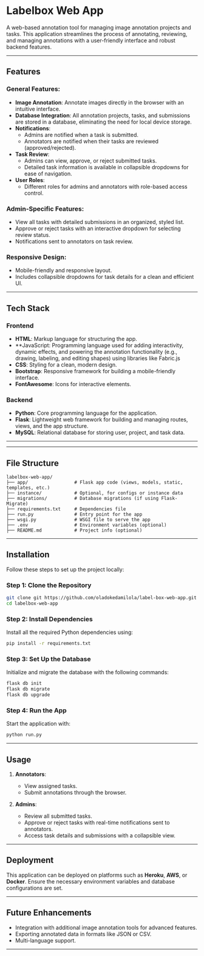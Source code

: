 # Labelbox Web App

A web-based annotation tool for managing image annotation projects and tasks. This application streamlines the process of annotating, reviewing, and managing annotations with a user-friendly interface and robust backend features.

---

## Features

### General Features:
- **Image Annotation**: Annotate images directly in the browser with an intuitive interface.
- **Database Integration**: All annotation projects, tasks, and submissions are stored in a database, eliminating the need for local device storage.
- **Notifications**:
  - Admins are notified when a task is submitted.
  - Annotators are notified when their tasks are reviewed (approved/rejected).
- **Task Review**:
  - Admins can view, approve, or reject submitted tasks.
  - Detailed task information is available in collapsible dropdowns for ease of navigation.
- **User Roles**:
  - Different roles for admins and annotators with role-based access control.

### Admin-Specific Features:
- View all tasks with detailed submissions in an organized, styled list.
- Approve or reject tasks with an interactive dropdown for selecting review status.
- Notifications sent to annotators on task review.

### Responsive Design:
- Mobile-friendly and responsive layout.
- Includes collapsible dropdowns for task details for a clean and efficient UI.


---

## Tech Stack

### Frontend
- **HTML**: Markup language for structuring the app.
- **JavaScript: Programming language used for adding interactivity, dynamic effects, and powering the annotation functionality (e.g., drawing, labeling, and editing shapes) using libraries like Fabric.js
- **CSS**: Styling for a clean, modern design.
- **Bootstrap**: Responsive framework for building a mobile-friendly interface.
- **FontAwesome**: Icons for interactive elements.

### Backend
- **Python**: Core programming language for the application.
- **Flask**: Lightweight web framework for building and managing routes, views, and the app structure.
- **MySQL**: Relational database for storing user, project, and task data.

---


---

## File Structure
```
labelbox-web-app/
├── app/                 # Flask app code (views, models, static, templates, etc.)
├── instance/            # Optional, for configs or instance data
├── migrations/          # Database migrations (if using Flask-Migrate)
├── requirements.txt     # Dependencies file
├── run.py               # Entry point for the app
├── wsgi.py              # WSGI file to serve the app
├── .env                 # Environment variables (optional)
├── README.md            # Project info (optional)
```

---

## Installation

Follow these steps to set up the project locally:

### Step 1: Clone the Repository
```bash
git clone git https://github.com/oladokedamilola/label-box-web-app.git
cd labelbox-web-app
```

### Step 2: Install Dependencies
Install all the required Python dependencies using:
```bash
pip install -r requirements.txt
```

### Step 3: Set Up the Database
Initialize and migrate the database with the following commands:
```bash
flask db init
flask db migrate
flask db upgrade
```

### Step 4: Run the App
Start the application with:
```bash
python run.py
```

---

## Usage

1. **Annotators**:
   - View assigned tasks.
   - Submit annotations through the browser.
   
2. **Admins**:
   - Review all submitted tasks.
   - Approve or reject tasks with real-time notifications sent to annotators.
   - Access task details and submissions with a collapsible view.

---

## Deployment

This application can be deployed on platforms such as **Heroku**, **AWS**, or **Docker**. Ensure the necessary environment variables and database configurations are set.

---

## Future Enhancements
- Integration with additional image annotation tools for advanced features.
- Exporting annotated data in formats like JSON or CSV.
- Multi-language support.

---
